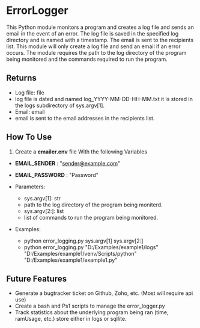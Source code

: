 # ErrorLogger

This Python module monitors a program and creates a log file and sends an email in the event of an error. The log file is saved in the specified log directory and is named with a timestamp. The email is sent to the recipients list. This module will only create a log file and send an email if an error occurs. The module requires the path to the log directory of the program being monitored and the commands required to run the program.

## Returns
* Log file: file
* log file is dated and named log_YYYY-MM-DD-HH-MM.txt it is stored in the logs subdirectory of sys.argv[1].
* Email: email
* email is sent to the email addresses in the recipients list.

## How To Use

1. Create a **emailer.env** file With the following Variables
  * **EMAIL_SENDER** : "sender@example.com"
  * **EMAIL_PASSWORD** : "Password"

* Parameters:
  * sys.argv[1]: str
  * path to the log directory of the program being moniterd.
  * sys.argv[2:]: list
  * list of commands to run the program being monitored.

* Examples:
  * python error_logging.py sys.argv[1] sys.argv[2:]
  * python error_logging.py "D:/Examples/example1/logs" "D:/Examples/example1/venv/Scripts/python" "D:/Examples/example1/example1.py"

## Future Features

* Generate a bugtracker ticket on Github, Zoho, etc. (Most will require api use)
* Create a bash and Ps1 scripts to manage the error_logger.py
* Track statistics about the underlying program being ran (time, ramUsage, etc.) store either in logs or sqllite.
